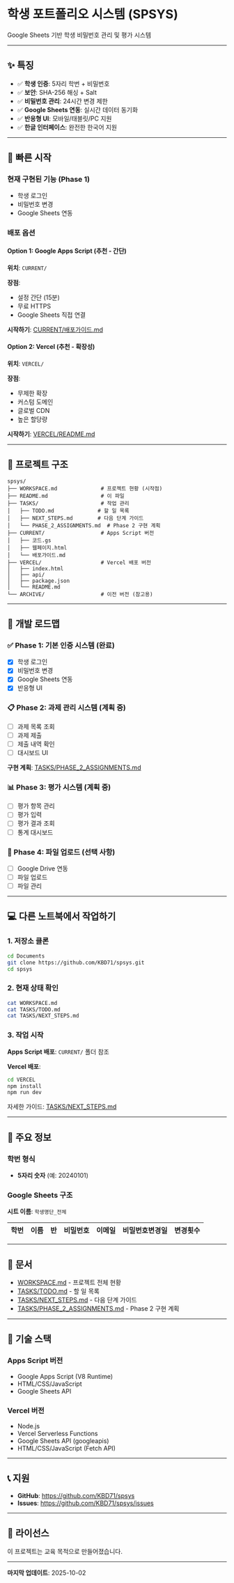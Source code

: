 # 학생 포트폴리오 시스템 (SPSYS)

Google Sheets 기반 학생 비밀번호 관리 및 평가 시스템

---

## ✨ 특징

- ✅ **학생 인증**: 5자리 학번 + 비밀번호
- ✅ **보안**: SHA-256 해싱 + Salt
- ✅ **비밀번호 관리**: 24시간 변경 제한
- ✅ **Google Sheets 연동**: 실시간 데이터 동기화
- ✅ **반응형 UI**: 모바일/태블릿/PC 지원
- ✅ **한글 인터페이스**: 완전한 한국어 지원

---

## 🚀 빠른 시작

### 현재 구현된 기능 (Phase 1)

- 학생 로그인
- 비밀번호 변경
- Google Sheets 연동

### 배포 옵션

#### Option 1: Google Apps Script (추천 - 간단)

**위치**: `CURRENT/`

**장점**:
- 설정 간단 (15분)
- 무료 HTTPS
- Google Sheets 직접 연결

**시작하기**: [CURRENT/배포가이드.md](CURRENT/배포가이드.md)

#### Option 2: Vercel (추천 - 확장성)

**위치**: `VERCEL/`

**장점**:
- 무제한 확장
- 커스텀 도메인
- 글로벌 CDN
- 높은 할당량

**시작하기**: [VERCEL/README.md](VERCEL/README.md)

---

## 📂 프로젝트 구조

```
spsys/
├── WORKSPACE.md              # 프로젝트 현황 (시작점)
├── README.md                 # 이 파일
├── TASKS/                    # 작업 관리
│   ├── TODO.md              # 할 일 목록
│   ├── NEXT_STEPS.md        # 다음 단계 가이드
│   └── PHASE_2_ASSIGNMENTS.md  # Phase 2 구현 계획
├── CURRENT/                  # Apps Script 버전
│   ├── 코드.gs
│   ├── 웹페이지.html
│   └── 배포가이드.md
├── VERCEL/                   # Vercel 배포 버전
│   ├── index.html
│   ├── api/
│   ├── package.json
│   └── README.md
└── ARCHIVE/                  # 이전 버전 (참고용)
```

---

## 🎯 개발 로드맵

### ✅ Phase 1: 기본 인증 시스템 (완료)
- [x] 학생 로그인
- [x] 비밀번호 변경
- [x] Google Sheets 연동
- [x] 반응형 UI

### 📋 Phase 2: 과제 관리 시스템 (계획 중)
- [ ] 과제 목록 조회
- [ ] 과제 제출
- [ ] 제출 내역 확인
- [ ] 대시보드 UI

**구현 계획**: [TASKS/PHASE_2_ASSIGNMENTS.md](TASKS/PHASE_2_ASSIGNMENTS.md)

### 📊 Phase 3: 평가 시스템 (계획 중)
- [ ] 평가 항목 관리
- [ ] 평가 입력
- [ ] 평가 결과 조회
- [ ] 통계 대시보드

### 📁 Phase 4: 파일 업로드 (선택 사항)
- [ ] Google Drive 연동
- [ ] 파일 업로드
- [ ] 파일 관리

---

## 💻 다른 노트북에서 작업하기

### 1. 저장소 클론

```bash
cd Documents
git clone https://github.com/KBD71/spsys.git
cd spsys
```

### 2. 현재 상태 확인

```bash
cat WORKSPACE.md
cat TASKS/TODO.md
cat TASKS/NEXT_STEPS.md
```

### 3. 작업 시작

**Apps Script 배포**: `CURRENT/` 폴더 참조

**Vercel 배포**:
```bash
cd VERCEL
npm install
npm run dev
```

자세한 가이드: [TASKS/NEXT_STEPS.md](TASKS/NEXT_STEPS.md)

---

## 🔑 주요 정보

### 학번 형식
- **5자리 숫자** (예: 20240101)

### Google Sheets 구조

**시트 이름**: `학생명단_전체`

| 학번 | 이름 | 반 | 비밀번호 | 이메일 | 비밀번호변경일 | 변경횟수 |
|------|------|-----|----------|--------|---------------|----------|

---

## 📖 문서

- [WORKSPACE.md](WORKSPACE.md) - 프로젝트 전체 현황
- [TASKS/TODO.md](TASKS/TODO.md) - 할 일 목록
- [TASKS/NEXT_STEPS.md](TASKS/NEXT_STEPS.md) - 다음 단계 가이드
- [TASKS/PHASE_2_ASSIGNMENTS.md](TASKS/PHASE_2_ASSIGNMENTS.md) - Phase 2 구현 계획

---

## 🔧 기술 스택

### Apps Script 버전
- Google Apps Script (V8 Runtime)
- HTML/CSS/JavaScript
- Google Sheets API

### Vercel 버전
- Node.js
- Vercel Serverless Functions
- Google Sheets API (googleapis)
- HTML/CSS/JavaScript (Fetch API)

---

## 📞 지원

- **GitHub**: https://github.com/KBD71/spsys
- **Issues**: https://github.com/KBD71/spsys/issues

---

## 📝 라이선스

이 프로젝트는 교육 목적으로 만들어졌습니다.

---

**마지막 업데이트**: 2025-10-02
